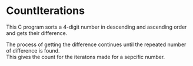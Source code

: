 # CountIterations

This C program sorts a 4-digit number in descending and ascending order and gets their difference.

The process of getting the difference continues until the repeated number of difference is found.  
This gives the count for the iteratons made for a sepcific number.

